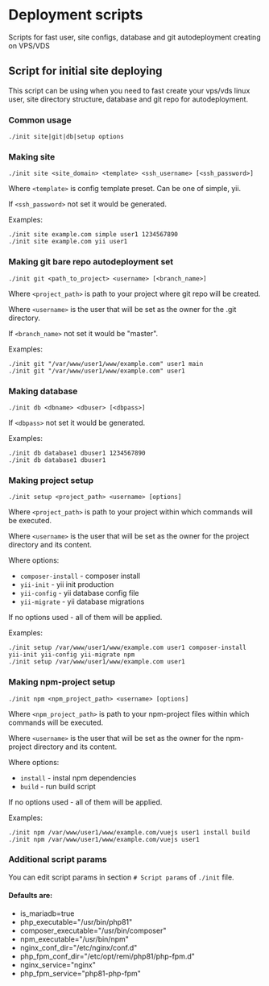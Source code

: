 # Deployment scripts

Scripts for fast user, site configs, database and git autodeployment creating on VPS/VDS

## Script for initial site deploying

This script can be using when you need to fast create your vps/vds linux user,
site directory structure, database and git repo for autodeployment.

### Common usage
```shell
./init site|git|db|setup options
```

### Making site
```shell
./init site <site_domain> <template> <ssh_username> [<ssh_password>]
```
Where `<template>` is config template preset. Can be one of simple, yii.

If `<ssh_password>` not set it would be generated.

Examples:
```shell
./init site example.com simple user1 1234567890
./init site example.com yii user1
```

### Making git bare repo autodeployment set
```shell
./init git <path_to_project> <username> [<branch_name>]
```
Where `<project_path>` is path to your project where git repo will be created.

Where `<username>` is the user that will be set as the owner for the .git directory.

If `<branch_name>` not set it would be "master".

Examples:
```shell
./init git "/var/www/user1/www/example.com" user1 main
./init git "/var/www/user1/www/example.com" user1
```

### Making database
```shell
./init db <dbname> <dbuser> [<dbpass>]
```
If `<dbpass>` not set it would be generated.

Examples:
```shell
./init db database1 dbuser1 1234567890
./init db database1 dbuser1
```

### Making project setup
```shell
./init setup <project_path> <username> [options]
```
Where `<project_path>` is path to your project within which commands will be executed.

Where `<username>` is the user that will be set as the owner for the project directory and its content.

Where options:
- `composer-install` - composer install
- `yii-init` - yii init production
- `yii-config` - yii database config file
- `yii-migrate` - yii database migrations

If no options used - all of them will be applied.

Examples:
```shell
./init setup /var/www/user1/www/example.com user1 composer-install yii-init yii-config yii-migrate npm
./init setup /var/www/user1/www/example.com user1
```

### Making npm-project setup
```shell
./init npm <npm_project_path> <username> [options]
```
Where `<npm_project_path>` is path to your npm-project files within which commands will be executed.

Where `<username>` is the user that will be set as the owner for the npm-project directory and its content.

Where options:
- `install` - instal npm dependencies
- `build` - run build script

If no options used - all of them will be applied.

Examples:
```shell
./init npm /var/www/user1/www/example.com/vuejs user1 install build
./init npm /var/www/user1/www/example.com/vuejs user1
```

### Additional script params
You can edit script params in section `# Script params` of `./init` file.

#### Defaults are:
- is_mariadb=true
- php_executable="/usr/bin/php81"
- composer_executable="/usr/bin/composer"
- npm_executable="/usr/bin/npm"
- nginx_conf_dir="/etc/nginx/conf.d"
- php_fpm_conf_dir="/etc/opt/remi/php81/php-fpm.d"
- nginx_service="nginx"
- php_fpm_service="php81-php-fpm"